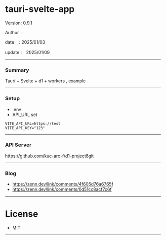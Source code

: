 ﻿# tauri-svelte-app

 Version: 0.9.1

 Author  : 

 date    : 2025/01/03

 update  :　2025/01/09

***
### Summary

Tauri + Svelte + d1 + workers , example

***
### Setup

* .env
* API_URL set

```
VITE_API_URL=https://test
VITE_API_KEY="123"
```

***
### API Server

https://github.com/kuc-arc-f/d1-project8git

***
### Blog

* https://zenn.dev/link/comments/4f605d76a6765f
* https://zenn.dev/link/comments/0d51cc8acf7c6f


***
# License

* MIT

***

